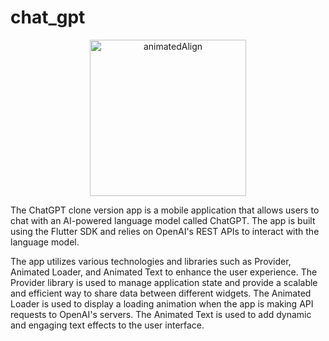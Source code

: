 # chat_gpt
<p align="center">
<img alt="animatedAlign" width="250" src="https://github.com/pshanmukha/chat_gpt/blob/master/assets/gifs/chatgpt.gif">
</p>
The ChatGPT clone version app is a mobile application that allows users to chat with an AI-powered language model called ChatGPT. The app is built using the Flutter SDK and relies on OpenAI's REST APIs to interact with the language model.

The app utilizes various technologies and libraries such as Provider, Animated Loader, and Animated Text to enhance the user experience. The Provider library is used to manage application state and provide a scalable and efficient way to share data between different widgets. The Animated Loader is used to display a loading animation when the app is making API requests to OpenAI's servers. The Animated Text is used to add dynamic and engaging text effects to the user interface.

